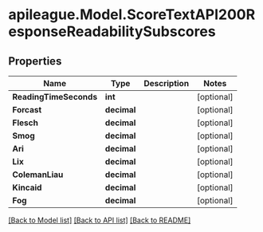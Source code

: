 # apileague.Model.ScoreTextAPI200ResponseReadabilitySubscores

## Properties

Name | Type | Description | Notes
------------ | ------------- | ------------- | -------------
**ReadingTimeSeconds** | **int** |  | [optional] 
**Forcast** | **decimal** |  | [optional] 
**Flesch** | **decimal** |  | [optional] 
**Smog** | **decimal** |  | [optional] 
**Ari** | **decimal** |  | [optional] 
**Lix** | **decimal** |  | [optional] 
**ColemanLiau** | **decimal** |  | [optional] 
**Kincaid** | **decimal** |  | [optional] 
**Fog** | **decimal** |  | [optional] 

[[Back to Model list]](../README.md#documentation-for-models) [[Back to API list]](../README.md#documentation-for-api-endpoints) [[Back to README]](../README.md)

